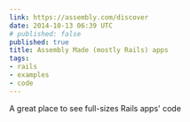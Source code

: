 ```yaml
---
link: https://assembly.com/discover
date: 2014-10-13 06:39 UTC
# published: false
published: true
title: Assembly Made (mostly Rails) apps
tags:
- rails
- examples
- code
---
```


A great place to see full-sizes Rails apps' code
